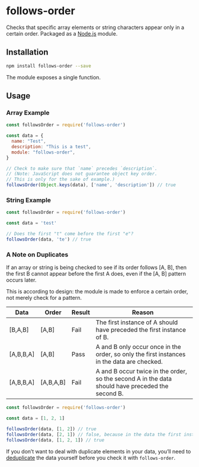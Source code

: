 # follows-order

Checks that specific array elements or string characters appear only in a certain order. Packaged as a [Node.js](https://nodejs.org/) module.

## Installation

```bash
npm install follows-order --save
```

The module exposes a single function.

## Usage

### Array Example

```javascript
const followsOrder = require('follows-order')

const data = {
  name: "Test",
  description: "This is a test",
  module: "follows-order",
}

// Check to make sure that `name` precedes `description`.
// (Note: JavaScript does not guarantee object key order.
// This is only for the sake of example.)
followsOrder(Object.keys(data), ['name', 'description']) // true
```

### String Example

```javascript
const followsOrder = require('follows-order')

const data = 'test'

// Does the first "t" come before the first "e"?
followsOrder(data, 'te') // true
```

### A Note on Duplicates

If an array or string is being checked to see if its order follows [A, B], then the first B cannot appear before the first A does, even if the [A, B] pattern occurs later.

This is according to design: the module is made to enforce a certain order, not merely check for a pattern.

| Data         | Order     | Result | Reason |
| ------------ | --------- | ------ | ------ |
| [B,A,B]      | [A,B]     | Fail   | The first instance of A should have preceded the first instance of B. |
| [A,B,B,A]    | [A,B]     | Pass   | A and B only occur once in the order, so only the first instances in the data are checked. |
| [A,B,B,A]    | [A,B,A,B] | Fail   | A and B occur twice in the order, so the second A in the data should have preceded the second B. |

```javascript
const followsOrder = require('follows-order')

const data = [1, 2, 1]

followsOrder(data, [1, 2]) // true
followsOrder(data, [2, 1]) // false, because in the data the first instance of 1 occurs before 2
followsOrder(data, [1, 2, 1]) // true
```

If you don’t want to deal with duplicate elements in your data, you’ll need to [deduplicate](https://github.com/lamansky/deduplicate) the data yourself before you check it with `follows-order`.
